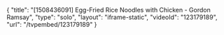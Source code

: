 {
    "title": "[1508436091] Egg-Fried Rice Noodles with Chicken - Gordon Ramsay",
    "type": "solo",
    "layout": "iframe-static",
    "videoId": "123179189",
    "url": "\/tvpembed\/123179189"
}